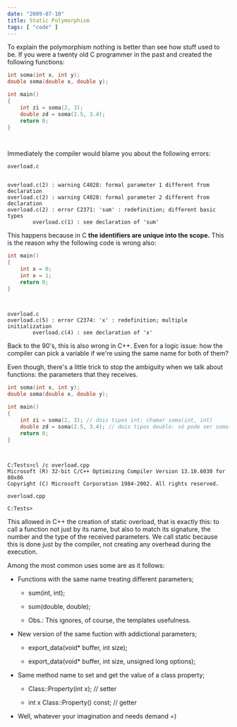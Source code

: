 ```yaml
---
date: "2009-07-10"
title: Static Polymorphism
tags: [ "code" ]
---
```

To explain the polymorphism nothing is better than see how stuff used to be. If you were a twenty old C programmer in the past and created the following functions:

```c
int soma(int x, int y);
double soma(double x, double y);

int main()
{
    int zi = soma(2, 3);
    double zd = soma(2.5, 3.4);
    return 0;
}

 

```

Immediately the compiler would blame you about the following errors:

    
    overload.c

    
    overload.c(2) : warning C4028: formal parameter 1 different from declaration
    overload.c(2) : warning C4028: formal parameter 2 different from declaration
    overload.c(2) : error C2371: 'sum' : redefinition; different basic types
            overload.c(1) : see declaration of 'sum'

This happens because in C **the identifiers are unique into the scope.** This is the reason why the following code is wrong also:

```c
int main()
{
    int x = 0;
    int x = 1;
    return 0;
}

 

```

    
    overload.c
    overload.c(5) : error C2374: 'x' : redefinition; multiple initialization
            overload.c(4) : see declaration of 'x'

Back to the 90's, this is also wrong in C++. Even for a logic issue: how the compiler can pick a variable if we're using the same name for both of them?

Even though, there's a little trick to stop the ambiguity when we talk about functions: the parameters that they receives.

```cpp
int soma(int x, int y);
double soma(double x, double y);

int main()
{
    int zi = soma(2, 3); // dois tipos int: chamar soma(int, int)
    double zd = soma(2.5, 3.4); // dois tipos double: só pode ser soma(double, double)
    return 0;
}

 

```

    
    C:Tests>cl /c overload.cpp
    Microsoft (R) 32-bit C/C++ Optimizing Compiler Version 13.10.6030 for 80x86
    Copyright (C) Microsoft Corporation 1984-2002. All rights reserved.
    
    overload.cpp
    
    C:Tests>

This allowed in C++ the creation of static overload, that is exactly this: to call a function not just by its name, but also to match its signature, the number and the type of the received parameters. We call static because this is done just by the compiler, not creating any overhead during the execution.

Among the most common uses some are as it follows:

    
  * Functions with the same name treating different parameters;

    
    * sum(int, int);

    
    * sum(double, double);

    
    * Obs.: This ignores, of course, the templates usefulness.

    
  * New version of the same fuction with addictional parameters;

    
    * export_data(void* buffer, int size);

    
    * export_data(void* buffer, int size, unsigned long options);

    
  * Same method name to set and get the value of a class property;

    
    * Class::Property(int x); // setter

    
    * int x Class::Property() const; // getter

    
  * Well, whatever your imagination and needs demand =)

